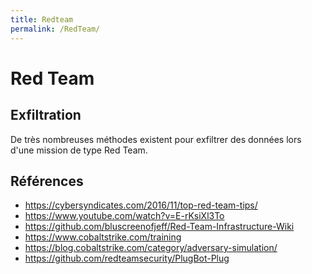 ```yaml
---
title: Redteam
permalink: /RedTeam/
---
```


# Red Team

## Exfiltration
De très nombreuses méthodes existent pour exfiltrer des données lors d'une
mission de type Red Team.



## Références
- https://cybersyndicates.com/2016/11/top-red-team-tips/
- https://www.youtube.com/watch?v=E-rKsiXl3To
- https://github.com/bluscreenofjeff/Red-Team-Infrastructure-Wiki
- https://www.cobaltstrike.com/training
- https://blog.cobaltstrike.com/category/adversary-simulation/
- https://github.com/redteamsecurity/PlugBot-Plug
